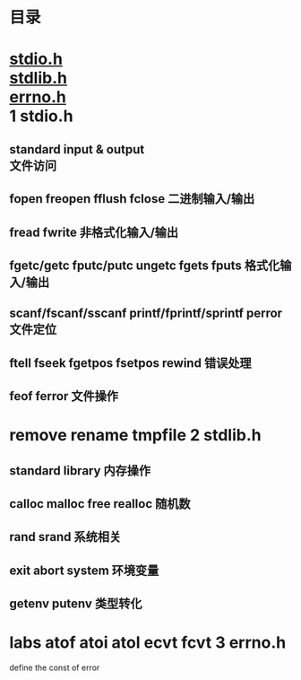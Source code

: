 目录
=====
[stdio.h](#1-stdioh)<br/>
[stdlib.h](#2-stdlibh)<br/>
[errno.h](#3-errnoh)<br/>
1 stdio.h
======
standard input & output<br/>
文件访问
-----
fopen freopen fflush fclose
二进制输入/输出
-----
fread fwrite
非格式化输入/输出
-----
fgetc/getc fputc/putc ungetc fgets fputs
格式化输入/输出
-----
scanf/fscanf/sscanf printf/fprintf/sprintf perror
文件定位
-----
ftell fseek fgetpos fsetpos rewind
错误处理
-----
feof ferror
文件操作
-----
remove rename tmpfile
2 stdlib.h
=====
standard library
内存操作
-----
calloc malloc free realloc 
随机数
-----
rand srand
系统相关
-----
exit abort system 
环境变量
-----
getenv putenv
类型转化
-----
labs atof atoi atol ecvt fcvt
3 errno.h
=====
define the const of error
